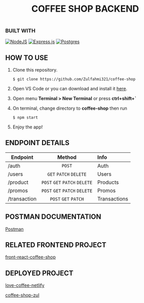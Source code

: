 <div style="display: flex;
    justify-content: center;
    align-items: center;">

# COFFEE SHOP BACKEND

</div>

### BUILT WITH

[![NodeJS](https://img.shields.io/badge/node.js-6DA55F?style=for-the-badge&logo=node.js&logoColor=white)](https://nodejs.org/en/)
[![Express.js](https://img.shields.io/badge/express.js-%23404d59.svg?style=for-the-badge&logo=express&logoColor=%2361DAFB)](https://expressjs.com/)
[![Postgres](https://img.shields.io/badge/postgres-%23316192.svg?style=for-the-badge&logo=postgresql&logoColor=white)](https://www.postgresql.org/)
<br>


## HOW TO USE
1. Clone this repository.
    ```
    $ git clone https://github.com/Zulfahmi321/coffee-shop
    ```

2. Open VS Code or you can download and install it [here](https://code.visualstudio.com/).

3. Open menu **Terminal > New Terminal** or press **ctrl+shift+`** 

4. On terminal, change directory to **coffee-shop** then run 
    ```
    $ npm start
    ```

5. Enjoy the app!

## ENDPOINT DETAILS
| Endpoint      |               Method                | Info              |
| ------------- | :---------------------------------: | :---------------- |
| /auth         |               `POST`                | Auth              |
| /users        |        `GET` `PATCH` `DELETE`       | Users             |
| /product     |    `POST` `GET` `PATCH` `DELETE`    | Products          |
| /promos       |    `POST` `GET` `PATCH` `DELETE`    | Promos            |
| /transaction |        `POST` `GET` `PATCH`         | Transactions      |

## POSTMAN DOCUMENTATION
[Postman](https://documenter.getpostman.com/view/20115381/UyrEfu5S)

## RELATED FRONTEND PROJECT
[front-react-coffee-shop](https://github.com/Zulfahmi321/front-react-coffee-shop.git)

## DEPLOYED PROJECT
[love-coffee-netlify](https://love-coffee-shop.netlify.app/)
<br>

[coffee-shop-zul](https://coffee-shop-zul.herokuapp.com/)